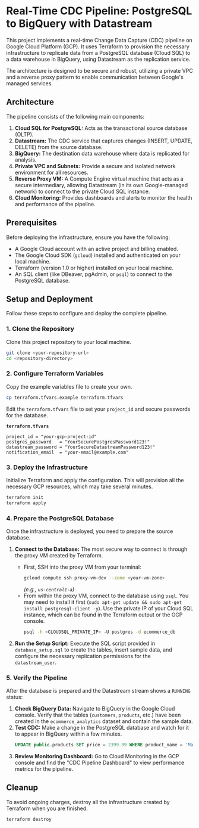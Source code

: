 # Real-Time CDC Pipeline: PostgreSQL to BigQuery with Datastream

This project implements a real-time Change Data Capture (CDC) pipeline on Google Cloud Platform (GCP). It uses Terraform to provision the necessary infrastructure to replicate data from a PostgreSQL database (Cloud SQL) to a data warehouse in BigQuery, using Datastream as the replication service.

The architecture is designed to be secure and robust, utilizing a private VPC and a reverse proxy pattern to enable communication between Google's managed services.

## Architecture

The pipeline consists of the following main components:

1.  **Cloud SQL for PostgreSQL:** Acts as the transactional source database (OLTP).
2.  **Datastream:** The CDC service that captures changes (INSERT, UPDATE, DELETE) from the source database.
3.  **BigQuery:** The destination data warehouse where data is replicated for analysis.
4.  **Private VPC and Subnets:** Provide a secure and isolated network environment for all resources.
5.  **Reverse Proxy VM:** A Compute Engine virtual machine that acts as a secure intermediary, allowing Datastream (in its own Google-managed network) to connect to the private Cloud SQL instance.
6.  **Cloud Monitoring:** Provides dashboards and alerts to monitor the health and performance of the pipeline.

## Prerequisites

Before deploying the infrastructure, ensure you have the following:

* A Google Cloud account with an active project and billing enabled.
* The Google Cloud SDK (`gcloud`) installed and authenticated on your local machine.
* Terraform (version 1.0 or higher) installed on your local machine.
* An SQL client (like DBeaver, pgAdmin, or `psql`) to connect to the PostgreSQL database.

## Setup and Deployment

Follow these steps to configure and deploy the complete pipeline.

### 1. Clone the Repository

Clone this project repository to your local machine.

```bash
git clone <your-repository-url>
cd <repository-directory>
```

### 2. Configure Terraform Variables

Copy the example variables file to create your own.

```bash
cp terraform.tfvars.example terraform.tfvars
```

Edit the `terraform.tfvars` file to set your `project_id` and secure passwords for the database.

**`terraform.tfvars`**
```hcl
project_id = "your-gcp-project-id"
postgres_password   = "YourSecurePostgresPassword123!"
datastream_password = "YourSecureDatastreamPassword123!"
notification_email  = "your-email@example.com"
```

### 3. Deploy the Infrastructure

Initialize Terraform and apply the configuration. This will provision all the necessary GCP resources, which may take several minutes.

```bash
terraform init
terraform apply
```

### 4. Prepare the PostgreSQL Database

Once the infrastructure is deployed, you need to prepare the source database.

1.  **Connect to the Database:** The most secure way to connect is through the proxy VM created by Terraform.
    * First, SSH into the proxy VM from your terminal:
        ```bash
        gcloud compute ssh proxy-vm-dev --zone <your-vm-zone>
        ```
        *(e.g., `us-central1-a`)*
    * From within the proxy VM, connect to the database using `psql`. You may need to install it first (`sudo apt-get update && sudo apt-get install postgresql-client -y`). Use the private IP of your Cloud SQL instance, which can be found in the Terraform output or the GCP console.
        ```bash
        psql -h <CLOUDSQL_PRIVATE_IP> -U postgres -d ecommerce_db
        ```

2.  **Run the Setup Script:** Execute the SQL script provided in `database_setup.sql` to create the tables, insert sample data, and configure the necessary replication permissions for the `datastream_user`.

### 5. Verify the Pipeline

After the database is prepared and the Datastream stream shows a `RUNNING` status:

1.  **Check BigQuery Data:** Navigate to BigQuery in the Google Cloud console. Verify that the tables (`customers`, `products`, etc.) have been created in the `ecommerce_analytics` dataset and contain the sample data.
2.  **Test CDC:** Make a change in the PostgreSQL database and watch for it to appear in BigQuery within a few minutes.
    ```sql
    UPDATE public.products SET price = 2399.99 WHERE product_name = 'MacBook Pro 16"';
    ```
3.  **Review Monitoring Dashboard:** Go to Cloud Monitoring in the GCP console and find the "CDC Pipeline Dashboard" to view performance metrics for the pipeline.

## Cleanup

To avoid ongoing charges, destroy all the infrastructure created by Terraform when you are finished.

```bash
terraform destroy
